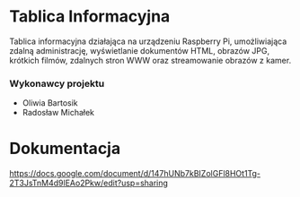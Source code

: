 # Tablica Informacyjna

Tablica informacyjna działająca na urządzeniu Raspberry Pi, umożliwiająca zdalną administrację, wyświetlanie dokumentów HTML, obrazów JPG, krótkich filmów, zdalnych stron WWW oraz streamowanie obrazów z kamer.

### Wykonawcy projektu
- Oliwia Bartosik
- Radosław Michałek 

# Dokumentacja

https://docs.google.com/document/d/147hUNb7kBIZolGFl8HOt1Tg-2T3JsTnM4d9lEAo2Pkw/edit?usp=sharing

